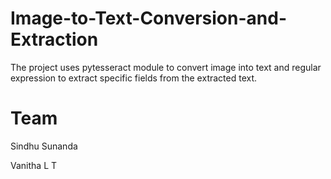 # Image-to-Text-Conversion-and-Extraction

The project uses pytesseract module to convert image into text and regular expression to extract specific fields from the extracted text.

# Team
Sindhu Sunanda


Vanitha L T
